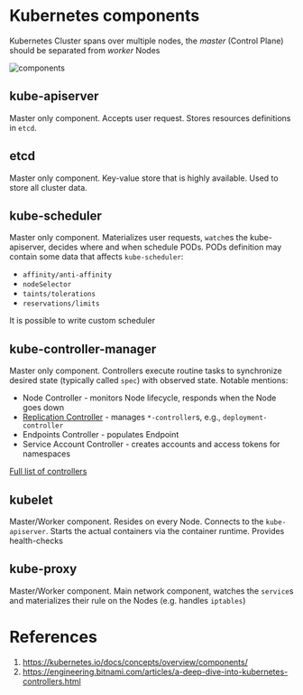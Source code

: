# Kubernetes components
Kubernetes Cluster spans over multiple nodes, the _master_ (Control Plane) should be separated from _worker_ Nodes

![components](https://d33wubrfki0l68.cloudfront.net/7016517375d10c702489167e704dcb99e570df85/7bb53/images/docs/components-of-kubernetes.png)

## kube-apiserver
Master only component. Accepts user request. Stores resources definitions in `etcd`.

## etcd
Master only component. Key-value store that is highly available. Used to store all cluster data.

## kube-scheduler
Master only component. Materializes user requests, `watch`es the kube-apiserver, decides where and when schedule PODs.
PODs definition may contain some data that affects `kube-scheduler`:
 - `affinity/anti-affinity`
 - `nodeSelector`
 - `taints/tolerations`
 - `reservations/limits`
 
It is possible to write custom scheduler 

## kube-controller-manager
Master only component. Controllers execute routine tasks to synchronize desired state (typically called `spec`) with observed state.
Notable mentions:
 - Node Controller - monitors Node lifecycle, responds when the Node goes down
 - [Replication Controller](Kubernetes-Controllers) - manages `*-controller`s, e.g., `deployment-controller`
 - Endpoints Controller - populates Endpoint
 - Service Account Controller - creates accounts and access tokens for namespaces

[Full list of controllers](https://github.com/kubernetes/kubernetes/tree/master/pkg/controller)
 
## kubelet
Master/Worker component. Resides on every Node. Connects to the `kube-apiserver`. Starts the actual containers via the container runtime. 
Provides health-checks

## kube-proxy
Master/Worker component. Main network component, watches the `service`s and materializes their rule on the Nodes (e.g. handles `iptables`)

# References
1. https://kubernetes.io/docs/concepts/overview/components/
2. https://engineering.bitnami.com/articles/a-deep-dive-into-kubernetes-controllers.html

